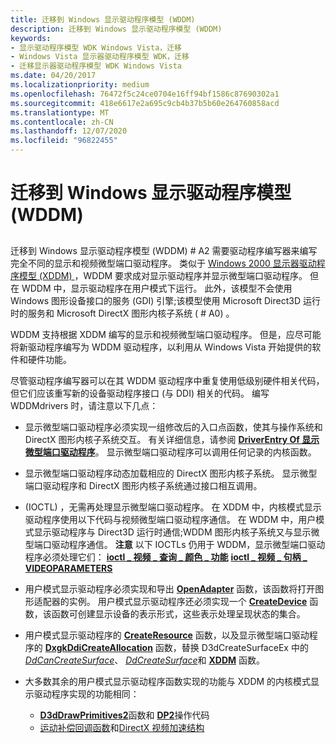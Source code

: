 ```yaml
---
title: 迁移到 Windows 显示驱动程序模型 (WDDM)
description: 迁移到 Windows 显示驱动程序模型 (WDDM)
keywords:
- 显示驱动程序模型 WDK Windows Vista，迁移
- Windows Vista 显示器驱动程序模型 WDK，迁移
- 迁移显示器驱动程序模型 WDK Windows Vista
ms.date: 04/20/2017
ms.localizationpriority: medium
ms.openlocfilehash: 76472f5c24ce0704e16ff94bf1586c87690302a1
ms.sourcegitcommit: 418e6617e2a695c9cb4b37b5b60e264760858acd
ms.translationtype: MT
ms.contentlocale: zh-CN
ms.lasthandoff: 12/07/2020
ms.locfileid: "96822455"
---
```

# <a name="migrating-to-the-windows-display-driver-model-wddm"></a>迁移到 Windows 显示驱动程序模型 (WDDM)


## <span id="ddk_migrating_to_the_longhorn_display_driver_model_gg"></span><span id="DDK_MIGRATING_TO_THE_LONGHORN_DISPLAY_DRIVER_MODEL_GG"></span>


迁移到 Windows 显示驱动程序模型 (WDDM) # A2 需要驱动程序编写器来编写完全不同的显示和视频微型端口驱动程序。 类似于 [Windows 2000 显示器驱动程序模型 (XDDM) ](windows-2000-display-driver-model-design-guide.md)，WDDM 要求成对显示驱动程序并显示微型端口驱动程序。 但在 WDDM 中，显示驱动程序在用户模式下运行。 此外，该模型不会使用 Windows 图形设备接口的服务 (GDI) 引擎;该模型使用 Microsoft Direct3D 运行时的服务和 Microsoft DirectX 图形内核子系统 ( # A0) 。

WDDM 支持根据 XDDM 编写的显示和视频微型端口驱动程序。 但是，应尽可能将新驱动程序编写为 WDDM 驱动程序，以利用从 Windows Vista 开始提供的软件和硬件功能。

尽管驱动程序编写器可以在其 WDDM 驱动程序中重复使用低级别硬件相关代码，但它们应该重写新的设备驱动程序接口 (与 DDI) 相关的代码。 编写 WDDMdrivers 时，请注意以下几点：

-   显示微型端口驱动程序必须实现一组修改后的入口点函数，使其与操作系统和 DirectX 图形内核子系统交互。 有关详细信息，请参阅 [**DriverEntry Of 显示微型端口驱动程序**](./driverentry-of-display-miniport-driver.md)。 显示微型端口驱动程序可以调用任何记录的内核函数。

-   显示微型端口驱动程序动态加载相应的 DirectX 图形内核子系统。 显示微型端口驱动程序和 DirectX 图形内核子系统通过接口相互调用。

-    (IOCTL) ，无需再处理显示微型端口驱动程序。 在 XDDM 中，内核模式显示驱动程序使用以下代码与视频微型端口驱动程序通信。 在 WDDM 中，用户模式显示驱动程序与 Direct3D 运行时通信;WDDM 图形内核子系统又与显示微型端口驱动程序通信。
    **注意**  以下 IOCTLs 仍用于 WDDM，显示微型端口驱动程序必须处理它们： [**ioctl \_ 视频 \_ 查询 \_ 颜色 \_ 功能**](/windows-hardware/drivers/ddi/ntddvdeo/ni-ntddvdeo-ioctl_video_query_color_capabilities) 
     [**ioctl \_ 视频 \_ 句柄 \_ VIDEOPARAMETERS**](/windows-hardware/drivers/ddi/ntddvdeo/ni-ntddvdeo-ioctl_video_handle_videoparameters)

     

<!-- -->

-   用户模式显示驱动程序必须实现和导出 [**OpenAdapter**](/windows-hardware/drivers/ddi/d3dumddi/nc-d3dumddi-pfnd3dddi_openadapter) 函数，该函数将打开图形适配器的实例。 用户模式显示驱动程序还必须实现一个 [**CreateDevice**](/windows-hardware/drivers/ddi/d3dumddi/nc-d3dumddi-pfnd3dddi_createdevice) 函数，该函数可创建显示设备的表示形式，这些表示处理呈现状态的集合。

-   用户模式显示驱动程序的 [**CreateResource**](/windows-hardware/drivers/ddi/d3dumddi/nc-d3dumddi-pfnd3dddi_createresource) 函数，以及显示微型端口驱动程序的 [**DxgkDdiCreateAllocation**](/windows-hardware/drivers/ddi/d3dkmddi/nc-d3dkmddi-dxgkddi_createallocation) 函数，替换 D3dCreateSurfaceEx 中的 [*DdCanCreateSurface*](/previous-versions/windows/hardware/drivers/ff549213(v=vs.85))、 [*DdCreateSurface*](/previous-versions/windows/hardware/drivers/ff549263(v=vs.85))和 [**XDDM**](/windows/win32/api/ddrawint/nc-ddrawint-pdd_createsurfaceex) 函数。

-   大多数其余的用户模式显示驱动程序函数实现的功能与 XDDM 的内核模式显示驱动程序实现的功能相同：
    -   [**D3dDrawPrimitives2**](/windows-hardware/drivers/ddi/d3dhal/nc-d3dhal-lpd3dhal_drawprimitives2cb)函数和 [**DP2**](/windows-hardware/drivers/ddi/d3dhal/ne-d3dhal-_d3dhal_dp2operation)操作代码
    -   [运动补偿回调函数](/windows-hardware/drivers/ddi/index)和[DirectX 视频加速结构](/windows-hardware/drivers/ddi/index)

 

